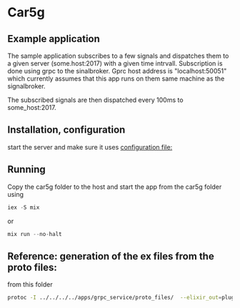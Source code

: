 # Car5g

## Example application

The sample application subscribes to a few signals and dispatches them to a given server (some.host:2017) with a given time intrvall.
Subscription is done using grpc to the sinalbroker. Gprc host address is "localhost:50051" which currently assumes that this app runs on them same machine as the signalbroker.

The subscribed signals are then dispatched every 100ms to some_host:2017.

## Installation, configuration

start the server and make sure it uses [configuration file:](config/interfaces.json)

## Running

Copy the car5g folder to the host and start the app from the car5g folder using

```elixir
iex -S mix
```
or
```elixir
mix run --no-halt
```

## Reference: generation of the ex files from the proto files:

from this folder
```bash
protoc -I ../../../../apps/grpc_service/proto_files/  --elixir_out=plugins=grpc:./lib/generated_proto_files ../../../../apps/grpc_service/proto_files/*.proto
```
